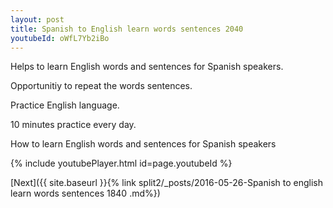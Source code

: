 ```yaml
---
layout: post
title: Spanish to English learn words sentences 2040 
youtubeId: oWfL7Yb2iBo
---
```

 
 
Helps to learn English words and sentences for Spanish speakers.

Opportunitiy to repeat the words sentences. 

Practice English language. 
 
10 minutes practice every day. 
 
How to learn English words and sentences for Spanish speakers 
 
{% include youtubePlayer.html id=page.youtubeId %}
 
 
[Next]({{ site.baseurl }}{% link  split2/_posts/2016-05-26-Spanish to english learn words sentences 1840 .md%})
 
